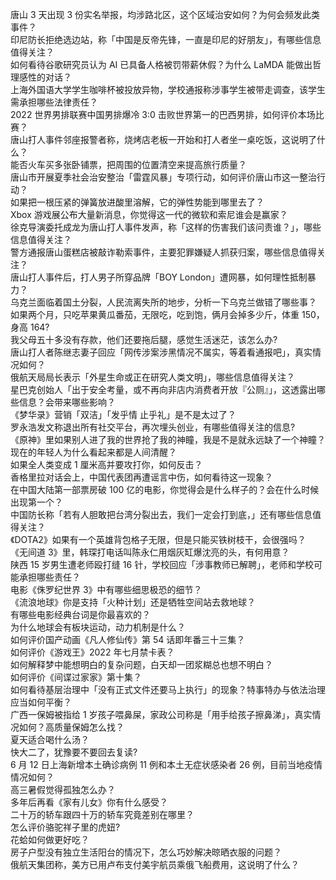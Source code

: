 唐山 3 天出现 3 份实名举报，均涉路北区，这个区域治安如何？为何会频发此类事件？  
印尼防长拒绝选边站，称「中国是反帝先锋，一直是印尼的好朋友」，有哪些信息值得关注？  
如何看待谷歌研究员认为 AI 已具备人格被罚带薪休假？为什么 LaMDA 能做出哲理感性的对话？  
上海外国语大学学生咖啡杯被投放异物，学校通报称涉事学生被带走调查，该学生需承担哪些法律责任？  
2022 世界男排联赛中国男排爆冷 3:0 击败世界第一的巴西男排，如何评价本场比赛？  
唐山打人事件邻座报警者称，烧烤店老板一开始和打人者坐一桌吃饭，这说明了什么？  
能否火车买多张卧铺票，把周围的位置清空来提高旅行质量？  
唐山市开展夏季社会治安整治「雷霆风暴」专项行动，如何评价唐山市这一整治行动？  
如果把一根压紧的弹簧放进酸里溶解，它的弹性势能到哪里去了？  
Xbox 游戏展公布大量新消息，你觉得这一代的微软和索尼谁会是赢家？  
徐克导演委托成龙为唐山打人事件发声，称「这样的伤害我们该问责谁？」，哪些信息值得关注？  
警方通报唐山蛋糕店被敲诈勒索事件，主要犯罪嫌疑人抓获归案，哪些信息值得关注？  
唐山打人事件后，打人男子所穿品牌「BOY London」遭网暴，如何理性抵制暴力？  
乌克兰面临着国土分裂，人民流离失所的地步，分析一下乌克兰做错了哪些事？  
如果两个月，只吃苹果黄瓜番茄，无限吃，吃到饱，俩月会掉多少斤，体重 150，身高 164?  
我父母五十多没有存款，他们还要拖后腿，感觉生活迷茫，该怎么办?  
唐山打人者陈继志妻子回应「网传涉案涉黑情况不属实，等着看通报吧」，真实情况如何？  
俄航天局局长表示「外星生命或正在研究人类文明」，哪些信息值得关注？  
星巴克创始人「出于安全考量，或不再向非店内消费者开放『公厕』」，这透露出哪些信息？会带来哪些影响？  
《梦华录》营销「双洁」「发乎情 止乎礼」是不是太过了？  
罗永浩发文称退出所有社交平台，再次埋头创业，有哪些值得关注的信息?  
《原神》里如果别人进了我的世界抢了我的神瞳，我是不是就永远缺了一个神瞳？  
现在的年轻人为什么看起来都是人间清醒？  
如果全人类变成 1 厘米高并要攻打你，如何反击？  
香格里拉对话会上，中国代表团再遭谣言中伤，如何看待这一现象？  
在中国大陆第一部票房破 100 亿的电影，你觉得会是什么样子的？会在什么时候出现第一个？  
中国防长称「若有人胆敢把台湾分裂出去，我们一定会打到底，」还有哪些信息值得关注？  
《DOTA2》如果有一个英雄背包格子无限，但是只能买铁树枝干，会很强吗？  
《无间道 3》里，韩琛打电话叫陈永仁用烟灰缸爆沈亮的头，有何用意？  
陕西 15 岁男生遭老师殴打缝 16 针，学校回应「涉事教师已解聘」，老师和学校可能承担哪些责任？  
电影《侏罗纪世界 3》中有哪些细思极恐的细节？  
《流浪地球》你是支持「火种计划」还是牺牲空间站去救地球？  
有哪些电影经典台词是你最喜欢的？  
为什么地球会有板块运动，动力机制是什么？  
如何评价国产动画《凡人修仙传》第 54 话即年番三十三集？  
如何评价《游戏王》2022 年七月禁卡表？  
如何解释梦中能想明白的复杂问题，白天却一团浆糊总也想不明白？  
如何评价《间谍过家家》第十集？  
如何看待基层治理中「没有正式文件还要马上执行」的现象？特事特办与依法治理应当如何平衡？  
广西一保姆被指给 1 岁孩子喂鼻屎，家政公司称是「用手给孩子擦鼻涕」，真实情况如何？高质量保姆怎么找？  
夏天适合喝什么汤？  
快大二了，犹豫要不要回去复读?  
6 月 12 日上海新增本土确诊病例 11 例和本土无症状感染者 26 例，目前当地疫情情况如何？  
高三暑假觉得孤独怎么办？  
多年后再看《家有儿女》你有什么感受？  
二十万的轿车跟四十万的轿车究竟差别在哪里？  
怎么评价骆驼祥子里的虎妞?  
花蛤如何做更好吃？  
房子户型没有独立生活阳台的情况下，怎么巧妙解决晾晒衣服的问题？  
俄航天集团称，美方已用卢布支付美宇航员乘俄飞船费用，这说明了什么？  
